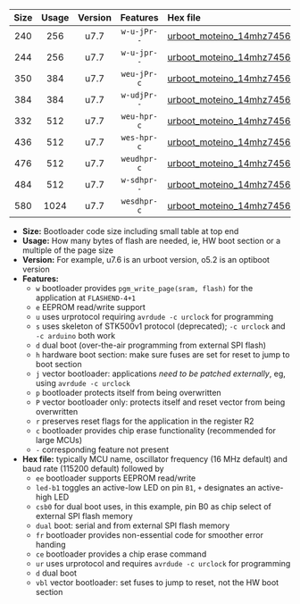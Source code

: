 |Size|Usage|Version|Features|Hex file|
|:-:|:-:|:-:|:-:|:--|
|240|256|u7.7|`w-u-jPr--`|[urboot_moteino_14mhz7456_460800bps_led+b1_ur_vbl.hex](https://raw.githubusercontent.com/stefanrueger/urboot.hex/main/boards/moteino/fcpu_14mhz7456/460800_bps/urboot_moteino_14mhz7456_460800bps_led+b1_ur_vbl.hex)|
|244|256|u7.7|`w-u-jpr--`|[urboot_moteino_14mhz7456_460800bps_led+b1_fr_ur_vbl.hex](https://raw.githubusercontent.com/stefanrueger/urboot.hex/main/boards/moteino/fcpu_14mhz7456/460800_bps/urboot_moteino_14mhz7456_460800bps_led+b1_fr_ur_vbl.hex)|
|350|384|u7.7|`weu-jPr-c`|[urboot_moteino_14mhz7456_460800bps_ee_led+b1_fr_ce_ur_vbl.hex](https://raw.githubusercontent.com/stefanrueger/urboot.hex/main/boards/moteino/fcpu_14mhz7456/460800_bps/urboot_moteino_14mhz7456_460800bps_ee_led+b1_fr_ce_ur_vbl.hex)|
|384|384|u7.7|`w-udjPr--`|[urboot_moteino_14mhz7456_460800bps_led+b1_csb0_dual_ur_vbl.hex](https://raw.githubusercontent.com/stefanrueger/urboot.hex/main/boards/moteino/fcpu_14mhz7456/460800_bps/urboot_moteino_14mhz7456_460800bps_led+b1_csb0_dual_ur_vbl.hex)|
|332|512|u7.7|`weu-hpr-c`|[urboot_moteino_14mhz7456_460800bps_ee_led+b1_fr_ce_ur.hex](https://raw.githubusercontent.com/stefanrueger/urboot.hex/main/boards/moteino/fcpu_14mhz7456/460800_bps/urboot_moteino_14mhz7456_460800bps_ee_led+b1_fr_ce_ur.hex)|
|436|512|u7.7|`wes-hpr-c`|[urboot_moteino_14mhz7456_460800bps_ee_led+b1_fr_ce.hex](https://raw.githubusercontent.com/stefanrueger/urboot.hex/main/boards/moteino/fcpu_14mhz7456/460800_bps/urboot_moteino_14mhz7456_460800bps_ee_led+b1_fr_ce.hex)|
|476|512|u7.7|`weudhpr-c`|[urboot_moteino_14mhz7456_460800bps_ee_led+b1_csb0_dual_fr_ce_ur.hex](https://raw.githubusercontent.com/stefanrueger/urboot.hex/main/boards/moteino/fcpu_14mhz7456/460800_bps/urboot_moteino_14mhz7456_460800bps_ee_led+b1_csb0_dual_fr_ce_ur.hex)|
|484|512|u7.7|`w-sdhpr--`|[urboot_moteino_14mhz7456_460800bps_led+b1_csb0_dual_fr.hex](https://raw.githubusercontent.com/stefanrueger/urboot.hex/main/boards/moteino/fcpu_14mhz7456/460800_bps/urboot_moteino_14mhz7456_460800bps_led+b1_csb0_dual_fr.hex)|
|580|1024|u7.7|`wesdhpr-c`|[urboot_moteino_14mhz7456_460800bps_ee_led+b1_csb0_dual_fr_ce.hex](https://raw.githubusercontent.com/stefanrueger/urboot.hex/main/boards/moteino/fcpu_14mhz7456/460800_bps/urboot_moteino_14mhz7456_460800bps_ee_led+b1_csb0_dual_fr_ce.hex)|

- **Size:** Bootloader code size including small table at top end
- **Usage:** How many bytes of flash are needed, ie, HW boot section or a multiple of the page size
- **Version:** For example, u7.6 is an urboot version, o5.2 is an optiboot version
- **Features:**
  + `w` bootloader provides `pgm_write_page(sram, flash)` for the application at `FLASHEND-4+1`
  + `e` EEPROM read/write support
  + `u` uses urprotocol requiring `avrdude -c urclock` for programming
  + `s` uses skeleton of STK500v1 protocol (deprecated); `-c urclock` and `-c arduino` both work
  + `d` dual boot (over-the-air programming from external SPI flash)
  + `h` hardware boot section: make sure fuses are set for reset to jump to boot section
  + `j` vector bootloader: applications *need to be patched externally*, eg, using `avrdude -c urclock`
  + `p` bootloader protects itself from being overwritten
  + `P` vector bootloader only: protects itself and reset vector from being overwritten
  + `r` preserves reset flags for the application in the register R2
  + `c` bootloader provides chip erase functionality (recommended for large MCUs)
  + `-` corresponding feature not present
- **Hex file:** typically MCU name, oscillator frequency (16 MHz default) and baud rate (115200 default) followed by
  + `ee` bootloader supports EEPROM read/write
  + `led-b1` toggles an active-low LED on pin `B1`, `+` designates an active-high LED
  + `csb0` for dual boot uses, in this example, pin B0 as chip select of external SPI flash memory
  + `dual` boot: serial and from external SPI flash memory
  + `fr` bootloader provides non-essential code for smoother error handing
  + `ce` bootloader provides a chip erase command
  + `ur` uses urprotocol and requires `avrdude -c urclock` for programming
  + `d` dual boot
  + `vbl` vector bootloader: set fuses to jump to reset, not the HW boot section
